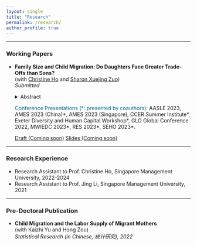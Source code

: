 ```yaml
---
layout: single
title: "Research"
permalink: /research/
author_profile: true
---
```



------
### Working Papers
- **Family Size and Child Migration: Do Daughters Face Greater Trade-Offs than Sons?**  
  (with [Christine Ho](https://sites.google.com/site/christineho5) and [Sharon Xuejing Zuo](https://sites.google.com/site/sharonxuejingzuo/home))  
  _Submitted_
   <details>
   <summary>Abstract</summary>
      Daughters may be less likely to migrate with parents because they tend to have more siblings in societies with strong son preference. Exploiting exogenous variation in twinning as an instrument, we find that a one unit increase in family size decreases the probability that a daughter migrates by 12.5 percentage points but has negligible effects on sons in China. The negative associations for daughters are stronger when migration restrictions are more stringent. The results are indicative of gendered family size trade-offs in a novel aspect of parental investment and highlight the need to relax migrant children’s education constraints.
   </details>
   <!-- Medium skip -->
   
   <span style="color: #006692;">Conference Presentations (\*: presented by coauthors):</span> AASLE 2023, AMES 2023 (China)\*, AMES 2023 (Singapore), CCER Summer Institute\*, Exeter Diversity and Human Capital Workshop\*, GLO Global Conference 2022, MWIEDC 2023\*, RES 2023\*, SEHO 2023\*.

  <!--- [Draft (Coming soon)](#Buttons){: .btn--research} [Slides (Coming soon)](#Buttons){: .btn--research} --->
  <a href="" target="_blank" rel="noopener noreferrer">
  <i class="fas fa-file-pdf"></i> Draft (Coming soon)</a>
  <a href="" target="_blank" rel="noopener noreferrer">
  <i class="fas fa-file-powerpoint"></i> Slides (Coming soon)</a>

------
### Research Experience
- Research Assistant to Prof. Christine Ho, Singapore Management University, 2022-2024
- Research Assistant to Prof. Jing Li, Singapore Management University, 2021

------
### Pre-Doctoral Publication
- **Child Migration and the Labor Supply of Migrant Mothers**  
(with Kaizhi Yu and Hong Zou)  
_Statistical Research (in Chinese, 统计研究), 2022_
